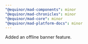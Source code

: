 ```yaml
---
"@equinor/mad-components": minor
"@equinor/mad-chronicles": minor
"@equinor/mad-core": minor
"@equinor/mad-platform-docs": minor
---
```


Added an offline banner feature.
